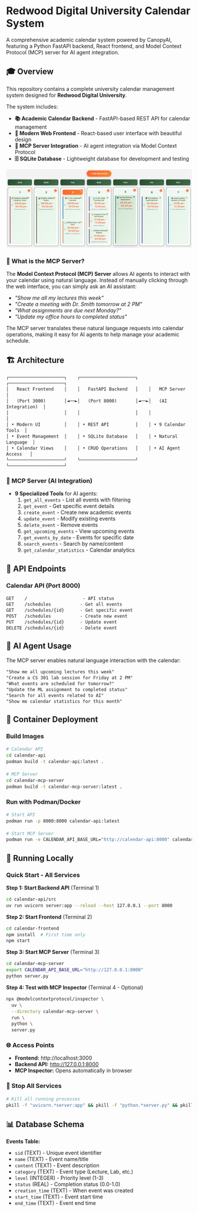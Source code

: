 # Redwood Digital University Calendar System

A comprehensive academic calendar system powered by CanopyAI, featuring a Python FastAPI backend, React frontend, 
and Model Context Protocol (MCP) server for AI agent integration.

## 🎓 Overview

This repository contains a complete university calendar management system designed for **Redwood Digital University**. 

The system includes:
- **📚 Academic Calendar Backend** - FastAPI-based REST API for calendar management
- **🎨 Modern Web Frontend** - React-based user interface with beautiful design
- **🤖 MCP Server Integration** - AI agent integration via Model Context Protocol
- **🗄️ SQLite Database** - Lightweight database for development and testing

![Calendar System Overview](docs/pic1.png)

### 🤖 What is the MCP Server?

The **Model Context Protocol (MCP) Server** allows AI agents to interact with your calendar using natural language. 
Instead of manually clicking through the web interface, you can simply ask an AI assistant:

- *"Show me all my lectures this week"*
- *"Create a meeting with Dr. Smith tomorrow at 2 PM"*
- *"What assignments are due next Monday?"*
- *"Update my office hours to completed status"*

The MCP server translates these natural language requests into calendar operations, making it easy for AI agents to help manage your academic schedule.

## 🏗️ Architecture

```
┌─────────────────────┐    ┌─────────────────────┐    ┌─────────────────────┐
│   React Frontend    │    │   FastAPI Backend   │    │   MCP Server        │
│   (Port 3000)       │◄──►│   (Port 8000)       │◄──►│   (AI Integration)  │
│                     │    │                     │    │                     │
│ • Modern UI         │    │ • REST API          │    │ • 9 Calendar Tools  │
│ • Event Management  │    │ • SQLite Database   │    │ • Natural Language  │
│ • Calendar Views    │    │ • CRUD Operations   │    │ • AI Agent Access   │
└─────────────────────┘    └─────────────────────┘    └─────────────────────┘
```

### 🤖 MCP Server (AI Integration)
- **9 Specialized Tools** for AI agents:
  1. `get_all_events` - List all events with filtering
  2. `get_event` - Get specific event details
  3. `create_event` - Create new academic events
  4. `update_event` - Modify existing events
  5. `delete_event` - Remove events
  6. `get_upcoming_events` - View upcoming events
  7. `get_events_by_date` - Events for specific date
  8. `search_events` - Search by name/content
  9. `get_calendar_statistics` - Calendar analytics

## 🔧 API Endpoints

### Calendar API (Port 8000)
```
GET    /                     - API status
GET    /schedules           - Get all events
GET    /schedules/{id}      - Get specific event
POST   /schedules           - Create new event
PUT    /schedules/{id}      - Update event
DELETE /schedules/{id}      - Delete event
```

## 🤖 AI Agent Usage

The MCP server enables natural language interaction with the calendar:

```
"Show me all upcoming lectures this week"
"Create a CS 301 lab session for Friday at 2 PM"
"What events are scheduled for tomorrow?"
"Update the ML assignment to completed status"
"Search for all events related to AI"
"Show me calendar statistics for this month"
```

## 🐳 Container Deployment

### Build Images
```bash
# Calendar API
cd calendar-api
podman build -t calendar-api:latest .

# MCP Server
cd calendar-mcp-server
podman build -t calendar-mcp-server:latest .
```

### Run with Podman/Docker
```bash
# Start API
podman run -p 8000:8000 calendar-api:latest

# Start MCP Server
podman run -e CALENDAR_API_BASE_URL="http://calendar-api:8000" calendar-mcp-server:latest
```

## 🚀 Running Locally

### Quick Start - All Services

**Step 1: Start Backend API** (Terminal 1)
```bash
cd calendar-api/src
uv run uvicorn server:app --reload --host 127.0.0.1 --port 8000
```

**Step 2: Start Frontend** (Terminal 2)
```bash
cd calendar-frontend
npm install  # First time only
npm start
```

**Step 3: Start MCP Server** (Terminal 3)
```bash
cd calendar-mcp-server
export CALENDAR_API_BASE_URL="http://127.0.0.1:8000"
python server.py
```

**Step 4: Test with MCP Inspector** (Terminal 4 - Optional)
```bash
npx @modelcontextprotocol/inspector \
  uv \
  --directory calendar-mcp-server \
  run \
  python \
  server.py
```

### 🌐 Access Points
- **Frontend:** http://localhost:3000
- **Backend API:** http://127.0.0.1:8000
- **MCP Inspector:** Opens automatically in browser

### 🔄 Stop All Services
```bash
# Kill all running processes
pkill -f "uvicorn.*server:app" && pkill -f "python.*server.py" && pkill -f "calendar"
```

## 📊 Database Schema

**Events Table:**
- `sid` (TEXT) - Unique event identifier
- `name` (TEXT) - Event name/title
- `content` (TEXT) - Event description
- `category` (TEXT) - Event type (Lecture, Lab, etc.)
- `level` (INTEGER) - Priority level (1-3)
- `status` (REAL) - Completion status (0.0-1.0)
- `creation_time` (TEXT) - When event was created
- `start_time` (TEXT) - Event start time
- `end_time` (TEXT) - Event end time

